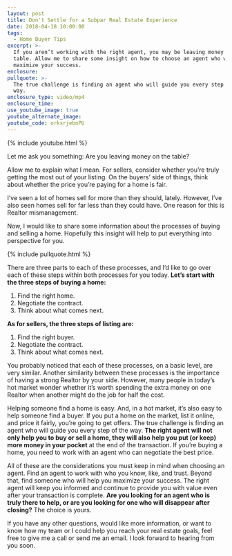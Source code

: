 ```yaml
---
layout: post
title: Don't Settle for a Subpar Real Estate Experience
date: 2018-04-18 10:00:00
tags:
  - Home Buyer Tips
excerpt: >-
  If you aren’t working with the right agent, you may be leaving money on the
  table. Allow me to share some insight on how to choose an agent who will
  maximize your success.
enclosure:
pullquote: >-
  The true challenge is finding an agent who will guide you every step of the
  way.
enclosure_type: video/mp4
enclosure_time:
use_youtube_image: true
youtube_alternate_image:
youtube_code: orksrjebnPU
---
```


{% include youtube.html %}

Let me ask you something: Are you leaving money on the table?

Allow me to explain what I mean. For sellers, consider whether you’re truly getting the most out of your listing. On the buyers’ side of things, think about whether the price you’re paying for a home is fair.

I’ve seen a lot of homes sell for more than they should, lately. However, I’ve also seen homes sell for far less than they could have. One reason for this is Realtor mismanagement.

Now, I would like to share some information about the processes of buying and selling a home. Hopefully this insight will help to put everything into perspective for you.&nbsp;

{% include pullquote.html %}

There are three parts to each of these processes, and I’d like to go over each of these steps within both processes for you today. **Let’s start with the three steps of buying a home:**

1. Find the right home.
2. Negotiate the contract.
3. Think about what comes next.

**As for sellers, the three steps of listing are:**

1. Find the right buyer.
2. Negotiate the contract.
3. Think about what comes next.

You probably noticed that each of these processes, on a basic level, are very similar. Another similarity between these processes is the importance of having a strong Realtor by your side. However, many people in today’s hot market wonder whether it’s worth spending the extra money on one Realtor when another might do the job for half the cost.

Helping someone find a home is easy. And, in a hot market, it’s also easy to help someone find a buyer. If you put a home on the market, list it online, and price it fairly, you’re going to get offers. The true challenge is finding an agent who will guide you every step of the way. **The right agent will not only help you to buy or sell a home, they will also help you put (or keep) more money in your pocket** at the end of the transaction. If you’re buying a home, you need to work with an agent who can negotiate the best price.

All of these are the considerations you must keep in mind when choosing an agent. Find an agent to work with who you know, like, and trust. Beyond that, find someone who will help you maximize your success. The right agent will keep you informed and continue to provide you with value even after your transaction is complete. **Are you looking for an agent who is truly there to help, or are you looking for one who will disappear after closing?** The choice is yours.

If you have any other questions, would like more information, or want to know how my team or I could help you reach your real estate goals, feel free to give me a call or send me an email. I look forward to hearing from you soon.